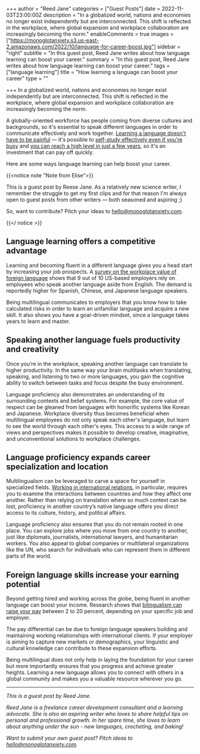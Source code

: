 +++
author = "Reed Jane"
categories = ["Guest Posts"]
date = 2022-11-03T23:00:00Z
description = "In a globalized world, nations and economies no longer exist independently but are interconnected. This shift is reflected in the workplace, where global expansion and workplace collaboration are increasingly becoming the norm."
enableComments = true
images = ["https://monoglotanxiety.s3.us-east-2.amazonaws.com/2022/10/language-for-career-boost.jpg"]
sidebar = "right"
subtitle = "In this guest post, Reed Jane writes about how language learning can boost your career."
summary = "In this guest post, Reed Jane writes about how language learning can boost your career."
tags = ["language learning"]
title = "How learning a language can boost your career"
type = ""

+++
In a globalized world, nations and economies no longer exist independently but are interconnected. This shift is reflected in the workplace, where global expansion and workplace collaboration are increasingly becoming the norm.

A globally-oriented workforce has people coming from diverse cultures and backgrounds, so it's essential to speak different languages in order to communicate effectively and work together. [Learning a language doesn't have to be painful](https://www.monoglotanxiety.com/blog/how-i-passed-the-goethe-b2-german-exam-with-a-nearly-perfect-score/) — it's possible to [self-study effectively even if you're busy](https://www.monoglotanxiety.com/blog/how-i-learned-german-to-c1-using-immersion-despite-being-busy-and-disorganized/) and [you can reach a high level in just a few years](https://www.monoglotanxiety.com/blog/how-i-passed-the-goethe-b2-german-exam-with-a-nearly-perfect-score/), so it's an investment that can pay off quickly.

Here are some ways language learning can help boost your career.

{{<notice note "Note from Elise">}}

This is a guest post by Reese Jane. As a relatively new science writer, I remember the struggle to get my first clips and for that reason I'm always open to guest posts from other writers — both seasoned and aspiring ;)

So, want to contribute? Pitch your ideas to [hello@monoglotanxiety.com](mailto:hello@monoglotanxiety.com).

{{</ notice  >}}

## Language learning offers a competitive advantage

Learning and becoming fluent in a different language gives you a head start by increasing your job prospects. A [survey on the workplace value of foreign language](https://www.businesswire.com/news/home/20190521005192/en/American-Council-on-the-Teaching-of-Foreign-Languages-Releases-Study-on-Value-of-Language-Skills-Among-U.S.-Employers) shows that 9 out of 10 US-based employers rely on employees who speak another language aside from English. The demand is reportedly higher for Spanish, Chinese, and Japanese language speakers.

Being multilingual communicates to employers that you know how to take calculated risks in order to learn an unfamiliar language and acquire a new skill. It also shows you have a goal-driven mindset, since a language takes years to learn and master.

## Speaking another language fuels productivity and creativity

Once you’re in the workplace, speaking another language can translate to higher productivity. In the same way your brain multitasks when translating, speaking, and listening to two or more languages, you gain the cognitive ability to switch between tasks and focus despite the busy environment.

Language proficiency also demonstrates an understanding of its surrounding contexts and belief systems. For example, the core value of respect can be gleaned from languages with honorific systems like Korean and Japanese. Workplace diversity thus becomes beneficial when multilingual employees do not only speak each other's language, but learn to see the world through each other's eyes. This access to a wide range of views and perspectives makes it possible to develop creative, imaginative, and unconventional solutions to workplace challenges.

## Language proficiency expands career specialization and location

Multilingualism can be leveraged to carve a space for yourself in specialized fields. [Working in international relations](https://online.maryville.edu/blog/international-studies-vs-international-relations/), in particular, requires you to examine the interactions between countries and how they affect one another. Rather than relying on translation where so much context can be lost, proficiency in another country’s native language offers you direct access to its culture, history, and political affairs.

Language proficiency also ensures that you do not remain rooted in one place. You can explore jobs where you move from one country to another, just like diplomats, journalists, international lawyers, and humanitarian workers. You also appeal to global companies or multilateral organizations like the UN, who search for individuals who can represent them in different parts of the world.

## Foreign language skills increase your earning potential

Beyond getting hired and working across the globe, being fluent in another language can boost your income. Research shows that [bilingualism can raise your pay](https://work.chron.com/bilingual-people-paid-more-26139.html) between 2 to 20 percent, depending on your specific job and employer.

The pay differential can be due to foreign language speakers building and maintaining working relationships with international clients. If your employer is aiming to capture new markets or demographics, your linguistic and cultural knowledge can contribute to these expansion efforts.

Being multilingual does not only help in laying the foundation for your career but more importantly ensures that you progress and achieve greater heights. Learning a new language allows you to connect with others in a global community and makes you a valuable resource wherever you go.

***

_This is a guest post by Reed Jane._

_Reed Jane is a freelance career development consultant and a learning advocate. She is also an aspiring writer who loves to share helpful tips on personal and professional growth. In her spare time, she loves to learn about anything under the sun - new languages, crocheting, and baking!_

_Want to submit your own guest post? Pitch ideas to hello@monoglotanxiety.com._